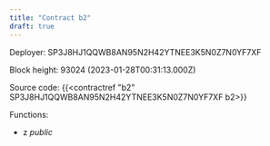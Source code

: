 ```yaml
---
title: "Contract b2"
draft: true
---
```

Deployer: SP3J8HJ1QQWB8AN95N2H42YTNEE3K5N0Z7N0YF7XF


 



Block height: 93024 (2023-01-28T00:31:13.000Z)

Source code: {{<contractref "b2" SP3J8HJ1QQWB8AN95N2H42YTNEE3K5N0Z7N0YF7XF b2>}}

Functions:

* z _public_

